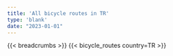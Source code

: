 ```yaml
---
title: 'All bicycle routes in TR'
type: 'blank'
date: "2023-01-01"
---
```


{{< breadcrumbs >}}
{{< bicycle_routes country=TR >}}
